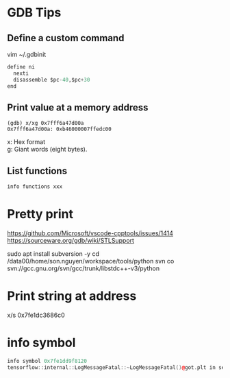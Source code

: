 # GDB Tips

## Define a custom command
vim ~/.gdbinit
```Python
define ni
  nexti
  disassemble $pc-40,$pc+30
end
```

## Print value at a memory address
```
(gdb) x/xg 0x7fff6a47d00a 
0x7fff6a47d00a: 0xb46000007ffedc00
```
x: Hex format  
g: Giant words (eight bytes).

## List functions
```C++
info functions xxx
```

# Pretty print
https://github.com/Microsoft/vscode-cpptools/issues/1414
https://sourceware.org/gdb/wiki/STLSupport

sudo apt install subversion -y
cd /data00/home/son.nguyen/workspace/tools/python
svn co svn://gcc.gnu.org/svn/gcc/trunk/libstdc++-v3/python

# Print string at address
x/s 0x7fe1dc3686c0

# info symbol
```C++
info symbol 0x7fe1dd9f8120
tensorflow::internal::LogMessageFatal::~LogMessageFatal()@got.plt in section .got.plt of ./lib/libtensorflow_framework.so.2
```
